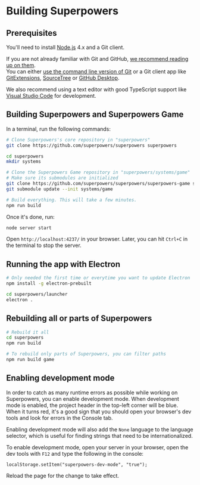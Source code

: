 # Building Superpowers 

## Prerequisites

You'll need to install [Node.js](http://nodejs.org/) 4.x and a Git client.

If you are not already familiar with Git and GitHub,
[we recommend reading up on them](https://google.com/search?q=learn+git+github).  
You can either [use the command line version of Git](http://git-scm.com/) or a Git client app
like [GitExtensions](http://gitextensions.github.io/), [SourceTree](https://www.sourcetreeapp.com/) or [GitHub Desktop](https://desktop.github.com/).

We also recommend using a text editor with good TypeScript support like [Visual Studio Code](https://code.visualstudio.com/) for development.

## Building Superpowers and Superpowers Game

In a terminal, run the following commands:

```bash
# Clone Superpowers's core repository in "superpowers"
git clone https://github.com/superpowers/superpowers superpowers

cd superpowers
mkdir systems

# Clone the Superpowers Game repository in "superpowers/systems/game"
# Make sure its submodules are initialized
git clone https://github.com/superpowers/superpowers/superpowers-game systems/game
git submodule update --init systems/game

# Build everything. This will take a few minutes. 
npm run build
```

Once it's done, run:

```bash
node server start
```

Open `http://localhost:4237/` in your browser.
Later, you can hit `Ctrl+C` in the terminal to stop the server.

## Running the app with Electron

```bash
# Only needed the first time or everytime you want to update Electron
npm install -g electron-prebuilt

cd superpowers/launcher
electron .
```

## Rebuilding all or parts of Superpowers

```bash
# Rebuild it all
cd superpowers
npm run build

# To rebuild only parts of Superpowers, you can filter paths
npm run build game
```

## Enabling development mode

In order to catch as many runtime errors as possible while working on Superpowers,
you can enable development mode.
When development mode is enabled, the project header in the top-left corner
will be blue. When it turns red, it's a good sign that you should
open your browser's dev tools and look for errors in the Console tab.

Enabling development mode will also add the `None` language to the language selector, which is useful for finding strings that need to be internationalized.

To enable development mode, open your server in your browser, open the dev tools with `F12` and type the following in the console:

    localStorage.setItem("superpowers-dev-mode", "true");

Reload the page for the change to take effect.
